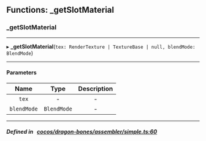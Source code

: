 ## Functions: _getSlotMaterial

### _getSlotMaterial


___
▸ **_getSlotMaterial**(`tex: RenderTexture | TextureBase | null, blendMode: BlendMode`)
___


#### Parameters

| Name | Type | Description |
| :------: | :------: | :------: |
| `tex` | - | - |
| `blendMode` | `BlendMode` | - |

___


##### Defined in &nbsp;   [cocos/dragon-bones/assembler/simple.ts:60](https://github.com/cocos-creator/engine/blob/c7bf6b8a9/cocos/dragon-bones/assembler/simple.ts#L60)&nbsp;
